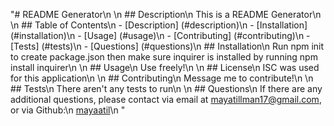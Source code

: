 "# README Generator\n  \n  ## Description\n  This is a README Generator\n  \n  ## Table of Contents\n  - [Description] (#description)\n  - [Installation] (#installation)\n  - [Usage] (#usage)\n  - [Contributing] (#contributing)\n  - [Tests] (#tests)\n  - [Questions] (#questions)\n  ## Installation\n  Run npm init to create package.json then make sure inquirer is installed by running npm install inquirer\n  \n  ## Usage\n  Use freely!\n  \n  ## License\n  ISC was used for this application\n  \n  ## Contributing\n  Message me to contribute!\n  \n  ## Tests\n  There aren't any tests to run\n  \n  ## Questions\n  If there are any additional questions, please contact via email at mayatillman17@gmail.com, or via Github:\n  [mayaatil](https://github.com/mayaatil)\n  "